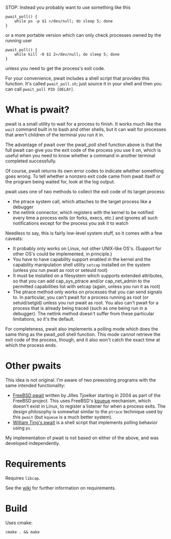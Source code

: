 STOP: Instead you probably want to use something like this

    pwait_poll() {
        while ps -p $1 >/dev/null; do sleep 5; done
    }

or a more portable version which can only check processes owned by the running
user

    pwait_poll() {
        while kill -0 $1 2>/dev/null; do sleep 5; done
    }

unless you need to get the process's exit code.

For your convenience, pwait includes a shell script that provides this function.
It's called `pwait_poll.sh`; just source it in your shell and then you can call
`pwait_poll PID [DELAY]`.

# What is pwait?

pwait is a small utility to wait for a process to finish. It works much like
the `wait` command built in to bash and other shells, but it can wait for
processes that aren't children of the terminal you run it in.

The advantage of pwait over the pwait_poll shell function above is that the
full pwait can give you the exit code of the process you use it on, which is
useful when you need to know whether a command in another terminal completed
successfully.

Of course, pwait returns its own error codes to indicate whether something goes
wrong. To tell whether a nonzero exit code came from pwait itself or the
program being waited for, look at the log output.

pwait uses one of two methods to collect the exit code of its target process:

- the ptrace system call, which attaches to the target process like a debugger
- the netlink connector, which registers with the kernel to be notified every
  time a process exits (or forks, execs, etc.) and ignores all such notifications
  except for the process you ask it to watch

Needless to say, this is fairly low-level system stuff, so it comes with a few
caveats:

- It probably only works on Linux, not other UNIX-like OS's. (Support for other
  OS's could be implemented, in principle.)
- You have to have capability support enabled in the kernel and the capability
  manipulation shell utility `setcap` installed on the system (unless you run
  pwait as root or seteuid root)
- It must be installed on a filesystem which supports extended attributes, so
  that you can add cap_sys_ptrace and/or cap_net_admin to the permitted
  capabilities list with setcap (again, unless you run it as root)
- The ptrace method only works on processes that you can send signals to. In
  particular, you can't pwait for a process running as root (or setuid/setgid)
  unless you run pwait as root. You also can't pwait for a process that is
  already being traced (such as one being run in a debugger). The netlink method
  doesn't suffer from these particular limitations, so it's the default.

For completeness, pwait also implements a polling mode which does the same thing
as the pwait_poll shell function. This mode cannot retrieve the exit code of the
process, though, and it also won't catch the exact time at which the process ends.

# Other pwaits

This idea is not original. I'm aware of two preexisting programs with the
same intended functionality:

- [FreeBSD pwait](https://github.com/freebsd/freebsd/tree/master/bin/pwait)
  written by Jilles Tjoelker starting in 2004 as part of the FreeBSD project.
  This uses FreeBSD's [kqueue](https://www.freebsd.org/cgi/man.cgi?kqueue)
  mechanism, which doesn't exist in Linux, to register a listener for when
  a process exits. The design philosophy is somewhat similar to the `ptrace`
  technique used by this `pwait` (but `kqueue` is a much better system).
- [William Ting's pwait](https://github.com/wting/pwait) is a shell script
  that implements polling behavior using `ps`.

My implementation of pwait is not based on either of the above, and was
developed independently.

# Requirements

Requires `libcap`.

See the [wiki](https://github.com/diazona/pwait/wiki) for further information on requirements.

# Build

Uses cmake:

```
cmake . && make
```
